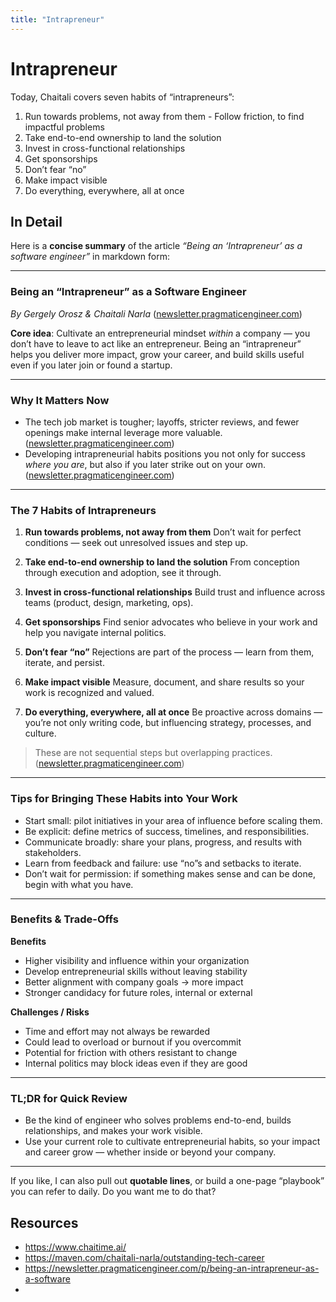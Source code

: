 ```yaml
---
title: "Intrapreneur"
---
```

# Intrapreneur

Today, Chaitali covers seven habits of “intrapreneurs”:

1. Run towards problems, not away from them - Follow friction, to find impactful problems
2. Take end-to-end ownership to land the solution
3. Invest in cross-functional relationships
4. Get sponsorships
5. Don’t fear “no”
6. Make impact visible
7. Do everything, everywhere, all at once

## In Detail

Here is a **concise summary** of the article *“Being an ‘Intrapreneur’ as a software engineer”* in markdown form:

---

### Being an “Intrapreneur” as a Software Engineer

*By Gergely Orosz & Chaitali Narla* ([newsletter.pragmaticengineer.com][1])

**Core idea**:
Cultivate an entrepreneurial mindset *within* a company — you don’t have to leave to act like an entrepreneur. Being an “intrapreneur” helps you deliver more impact, grow your career, and build skills useful even if you later join or found a startup.

---

### Why It Matters Now

* The tech job market is tougher; layoffs, stricter reviews, and fewer openings make internal leverage more valuable. ([newsletter.pragmaticengineer.com][1])
* Developing intrapreneurial habits positions you not only for success *where you are*, but also if you later strike out on your own. ([newsletter.pragmaticengineer.com][1])

---

### The 7 Habits of Intrapreneurs

1. **Run towards problems, not away from them**
   Don’t wait for perfect conditions — seek out unresolved issues and step up.

2. **Take end-to-end ownership to land the solution**
   From conception through execution and adoption, see it through.

3. **Invest in cross-functional relationships**
   Build trust and influence across teams (product, design, marketing, ops).

4. **Get sponsorships**
   Find senior advocates who believe in your work and help you navigate internal politics.

5. **Don’t fear “no”**
   Rejections are part of the process — learn from them, iterate, and persist.

6. **Make impact visible**
   Measure, document, and share results so your work is recognized and valued.

7. **Do everything, everywhere, all at once**
   Be proactive across domains — you’re not only writing code, but influencing strategy, processes, and culture.

> These are not sequential steps but overlapping practices. ([newsletter.pragmaticengineer.com][1])

---

### Tips for Bringing These Habits into Your Work

* Start small: pilot initiatives in your area of influence before scaling them.
* Be explicit: define metrics of success, timelines, and responsibilities.
* Communicate broadly: share your plans, progress, and results with stakeholders.
* Learn from feedback and failure: use “no”s and setbacks to iterate.
* Don’t wait for permission: if something makes sense and can be done, begin with what you have.

---

### Benefits & Trade-Offs

**Benefits**

* Higher visibility and influence within your organization
* Develop entrepreneurial skills without leaving stability
* Better alignment with company goals → more impact
* Stronger candidacy for future roles, internal or external

**Challenges / Risks**

* Time and effort may not always be rewarded
* Could lead to overload or burnout if you overcommit
* Potential for friction with others resistant to change
* Internal politics may block ideas even if they are good

---

### TL;DR for Quick Review

* Be the kind of engineer who solves problems end-to-end, builds relationships, and makes your work visible.
* Use your current role to cultivate entrepreneurial habits, so your impact and career grow — whether inside or beyond your company.

---

If you like, I can also pull out **quotable lines**, or build a one-page “playbook” you can refer to daily. Do you want me to do that?

[1]: https://newsletter.pragmaticengineer.com/p/being-an-intrapreneur-as-a-software?utm_source=chatgpt.com "Being an “Intrapreneur” as a software engineer"


## Resources

* https://www.chaitime.ai/
* https://maven.com/chaitali-narla/outstanding-tech-career
* https://newsletter.pragmaticengineer.com/p/being-an-intrapreneur-as-a-software
* 
